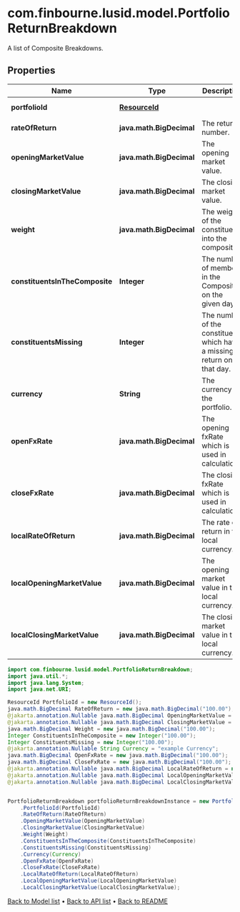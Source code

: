 # com.finbourne.lusid.model.PortfolioReturnBreakdown
A list of Composite Breakdowns.

## Properties

Name | Type | Description | Notes
------------ | ------------- | ------------- | -------------
**portfolioId** | [**ResourceId**](ResourceId.md) |  | [default to ResourceId]
**rateOfReturn** | **java.math.BigDecimal** | The return number. | [optional] [default to java.math.BigDecimal]
**openingMarketValue** | **java.math.BigDecimal** | The opening market value. | [optional] [default to java.math.BigDecimal]
**closingMarketValue** | **java.math.BigDecimal** | The closing market value. | [optional] [default to java.math.BigDecimal]
**weight** | **java.math.BigDecimal** | The weight of the constituent into the composite. | [optional] [default to java.math.BigDecimal]
**constituentsInTheComposite** | **Integer** | The number of members in the Composite on the given day. | [optional] [default to Integer]
**constituentsMissing** | **Integer** | The number of the constituents which have a missing return on that day. | [optional] [default to Integer]
**currency** | **String** | The currency of the portfolio. | [optional] [default to String]
**openFxRate** | **java.math.BigDecimal** | The opening fxRate which is used in calculation. | [optional] [default to java.math.BigDecimal]
**closeFxRate** | **java.math.BigDecimal** | The closing fxRate which is used in calculation. | [optional] [default to java.math.BigDecimal]
**localRateOfReturn** | **java.math.BigDecimal** | The rate of return in the local currency. | [optional] [default to java.math.BigDecimal]
**localOpeningMarketValue** | **java.math.BigDecimal** | The opening market value in the local currency. | [optional] [default to java.math.BigDecimal]
**localClosingMarketValue** | **java.math.BigDecimal** | The closing market value in the local currency. | [optional] [default to java.math.BigDecimal]

```java
import com.finbourne.lusid.model.PortfolioReturnBreakdown;
import java.util.*;
import java.lang.System;
import java.net.URI;

ResourceId PortfolioId = new ResourceId();
java.math.BigDecimal RateOfReturn = new java.math.BigDecimal("100.00");
@jakarta.annotation.Nullable java.math.BigDecimal OpeningMarketValue = new java.math.BigDecimal("100.00");
@jakarta.annotation.Nullable java.math.BigDecimal ClosingMarketValue = new java.math.BigDecimal("100.00");
java.math.BigDecimal Weight = new java.math.BigDecimal("100.00");
Integer ConstituentsInTheComposite = new Integer("100.00");
Integer ConstituentsMissing = new Integer("100.00");
@jakarta.annotation.Nullable String Currency = "example Currency";
java.math.BigDecimal OpenFxRate = new java.math.BigDecimal("100.00");
java.math.BigDecimal CloseFxRate = new java.math.BigDecimal("100.00");
@jakarta.annotation.Nullable java.math.BigDecimal LocalRateOfReturn = new java.math.BigDecimal("100.00");
@jakarta.annotation.Nullable java.math.BigDecimal LocalOpeningMarketValue = new java.math.BigDecimal("100.00");
@jakarta.annotation.Nullable java.math.BigDecimal LocalClosingMarketValue = new java.math.BigDecimal("100.00");


PortfolioReturnBreakdown portfolioReturnBreakdownInstance = new PortfolioReturnBreakdown()
    .PortfolioId(PortfolioId)
    .RateOfReturn(RateOfReturn)
    .OpeningMarketValue(OpeningMarketValue)
    .ClosingMarketValue(ClosingMarketValue)
    .Weight(Weight)
    .ConstituentsInTheComposite(ConstituentsInTheComposite)
    .ConstituentsMissing(ConstituentsMissing)
    .Currency(Currency)
    .OpenFxRate(OpenFxRate)
    .CloseFxRate(CloseFxRate)
    .LocalRateOfReturn(LocalRateOfReturn)
    .LocalOpeningMarketValue(LocalOpeningMarketValue)
    .LocalClosingMarketValue(LocalClosingMarketValue);
```


[Back to Model list](../README.md#documentation-for-models) &#8226; [Back to API list](../README.md#documentation-for-api-endpoints) &#8226; [Back to README](../README.md)
